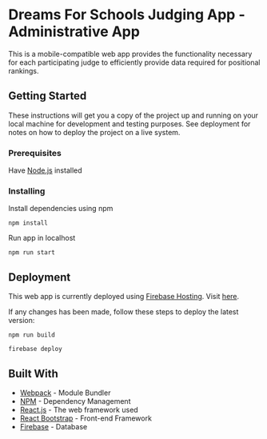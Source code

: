 # Dreams For Schools Judging App - Administrative App 

This is a mobile-compatible web app provides the functionality necessary for each participating judge to efficiently provide data required for positional rankings.

## Getting Started

These instructions will get you a copy of the project up and running on your local machine for development and testing purposes. See deployment for notes on how to deploy the project on a live system.

### Prerequisites

Have [Node.js](https://nodejs.org/en/download/) installed


### Installing

Install dependencies using npm

```
npm install
```

Run app in localhost

```
npm run start
```

## Deployment

This web app is currently deployed using [Firebase Hosting](https://firebase.google.com/docs/hosting). Visit [here](https://dfs-judging-judge-side.firebaseapp.com/).

If any changes has been made, follow these steps to deploy the latest version:

```
npm run build
```

```
firebase deploy
```

## Built With

* [Webpack](https://webpack.js.org/) - Module Bundler
* [NPM](https://www.npmjs.com/) - Dependency Management
* [React.js](https://reactjs.org/) - The web framework used
* [React Bootstrap](https://react-bootstrap.github.io/) - Front-end Framework
* [Firebase](https://firebase.google.com/docs/firestore) - Database

